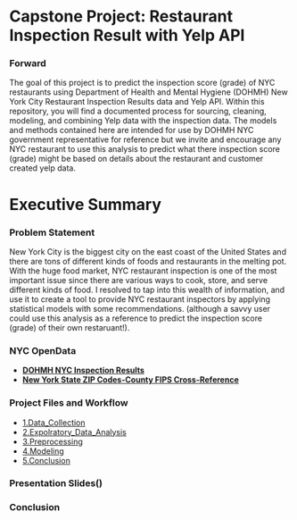 # Capstone Project: Restaurant Inspection Result with Yelp API

### Forward
The goal of this project is to predict the inspection score (grade) of NYC restaurants using Department of Health and Mental Hygiene (DOHMH) New York City Restaurant Inspection Results data and Yelp API.  Within this repository, you will find a documented process for sourcing, cleaning, modeling, and combining Yelp data with the inspection data.  The models and methods contained here are intended for use by DOHMH NYC government representative for reference but we invite and encourage any NYC restaurant to use this analysis to predict what there inspection score (grade) might be based on details about the restaurant and customer created yelp data.

# Executive Summary

### Problem Statement
New York City is the biggest city on the east coast of the United States and there are tons of different kinds of foods and restaurants in the melting pot. With the huge food market, NYC restaurant inspection is one of the most important issue since there are various ways to cook, store, and serve different kinds of food. I resolved to tap into this wealth of information, and use it to create a tool to provide NYC restaurant inspectors by applying statistical models with some recommendations. (although a savvy user could use this analysis as a reference to predict the inspection score (grade) of their own restaruant!). 

### NYC OpenData
- [**DOHMH NYC Inspection Results**](https://data.cityofnewyork.us/Health/DOHMH-New-York-City-Restaurant-Inspection-Results/43nn-pn8j)
- [**New York State ZIP Codes-County FIPS Cross-Reference**](https://data.ny.gov/Government-Finance/New-York-State-ZIP-Codes-County-FIPS-Cross-Referen/juva-r6g2)

### Project Files and Workflow
- [1.Data_Collection](https://github.com/ggoo156/project_capstone/blob/master/code/1.data_collection.ipynb)
- [2.Expolratory_Data_Analysis](https://github.com/ggoo156/project_capstone/blob/master/code/2.EDA.ipynb)
- [3.Preprocessing](https://github.com/ggoo156/project_capstone/blob/master/code/3.Preprocessing.ipynb)
- [4.Modeling]()
- [5.Conclusion]()


### Presentation Slides()

### Conclusion
